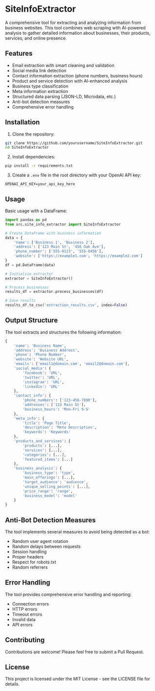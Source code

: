 # SiteInfoExtractor

A comprehensive tool for extracting and analyzing information from business websites. This tool combines web scraping with AI-powered analysis to gather detailed information about businesses, their products, services, and online presence.

## Features

- Email extraction with smart cleaning and validation
- Social media link detection
- Contact information extraction (phone numbers, business hours)
- Product and service detection with AI-enhanced analysis
- Business type classification
- Meta information extraction
- Structured data parsing (JSON-LD, Microdata, etc.)
- Anti-bot detection measures
- Comprehensive error handling

## Installation

1. Clone the repository:

```bash
git clone https://github.com/yourusername/SiteInfoExtractor.git
cd SiteInfoExtractor
```

2. Install dependencies:

```bash
pip install -r requirements.txt
```

3. Create a `.env` file in the root directory with your OpenAI API key:

```plaintext
OPENAI_API_KEY=your_api_key_here
```

## Usage

Basic usage with a DataFrame:

```python
import pandas as pd
from src.site_info_extractor import SiteInfoExtractor

# Create DataFrame with business information
data = {
    'name': ['Business 1', 'Business 2'],
    'address': ['123 Main St', '456 Oak Ave'],
    'phone_number': ['555-0123', '555-0456'],
    'website': ['https://example1.com', 'https://example2.com']
}
df = pd.DataFrame(data)

# Initialize extractor
extractor = SiteInfoExtractor()

# Process businesses
results_df = extractor.process_businesses(df)

# Save results
results_df.to_csv('extraction_results.csv', index=False)
```

## Output Structure

The tool extracts and structures the following information:

```python
{
    'name': 'Business Name',
    'address': 'Business Address',
    'phone': 'Phone Number',
    'website': 'Website URL',
    'emails': ['email1@domain.com', 'email2@domain.com'],
    'social_media': {
        'facebook': 'URL',
        'twitter': 'URL',
        'instagram': 'URL',
        'linkedin': 'URL'
    },
    'contact_info': {
        'phone_numbers': ['123-456-7890'],
        'addresses': ['123 Main St'],
        'business_hours': 'Mon-Fri 9-5'
    },
    'meta_info': {
        'title': 'Page Title',
        'description': 'Meta Description',
        'keywords': 'Keywords'
    },
    'products_and_services': {
        'products': [...],
        'services': [...],
        'categories': [...],
        'featured_items': [...]
    },
    'business_analysis': {
        'business_type': 'type',
        'main_offerings': [...],
        'target_audience': 'audience',
        'unique_selling_points': [...],
        'price_range': 'range',
        'business_model': 'model'
    }
}
```

## Anti-Bot Detection Measures

The tool implements several measures to avoid being detected as a bot:

- Random user agent rotation
- Random delays between requests
- Session handling
- Proper headers
- Respect for robots.txt
- Random referrers

## Error Handling

The tool provides comprehensive error handling and reporting:

- Connection errors
- HTTP errors
- Timeout errors
- Invalid data
- API errors

## Contributing

Contributions are welcome! Please feel free to submit a Pull Request.

## License

This project is licensed under the MIT License - see the LICENSE file for details.
